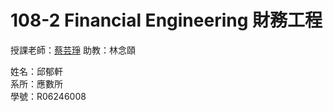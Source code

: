 # 108-2 Financial Engineering 財務工程
授課老師：[蔡芸琤](http://homepage.ntu.edu.tw/~pecutsai)  助教：林念頤 <br />

姓名：邱郁軒 <br />
系所：應數所 <br />
學號：R06246008<br />


